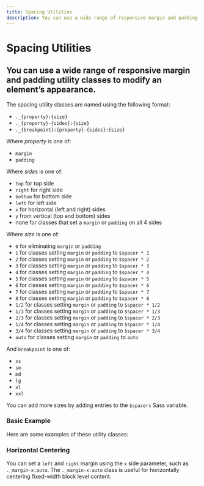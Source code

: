 ```yaml
---
title: Spacing Utilities
description: You can use a wide range of responsive margin and padding utility classes to modify an element’s appearance. 
---
```


<script setup>
import * as examples from './examples';
</script>

# Spacing Utilities

## You can use a wide range of responsive margin and padding utility classes to modify an element’s appearance. 

The spacing utility classes are named using the following format:

- `._{property}:{size}`
- `._{property}-{sides}:{size}`
- `._{breakpoint}:{property}-{sides}:{size}`

Where *property* is one of:
- `margin`
- `padding`

Where *sides* is one of:
- `top` for top side
- `right` for right side
- `bottom` for bottom side
- `left` for left side
- `x` for horizontal (left and right) sides
- `y` from vertical (top and bottom) sides
- none for classes that set a `margin` or `padding` on all 4 sides

Where *size* is one of:
- `0` for eliminating `margin` or `padding`
- `1` for classes setting `margin` or `padding` to `$spacer * 1`
- `2` for classes setting `margin` or `padding` to `$spacer * 2`
- `3` for classes setting `margin` or `padding` to `$spacer * 3`
- `4` for classes setting `margin` or `padding` to `$spacer * 4`
- `5` for classes setting `margin` or `padding` to `$spacer * 5`
- `6` for classes setting `margin` or `padding` to `$spacer * 6`
- `7` for classes setting `margin` or `padding` to `$spacer * 7`
- `8` for classes setting `margin` or `padding` to `$spacer * 8`
- `1/2` for classes setting `margin` or `padding` to `$spacer * 1/2`
- `1/3` for classes setting `margin` or `padding` to `$spacer * 1/3`
- `2/3` for classes setting `margin` or `padding` to `$spacer * 2/3`
- `1/4` for classes setting `margin` or `padding` to `$spacer * 1/4`
- `3/4` for classes setting `margin` or `padding` to `$spacer * 3/4`
- `auto` for classes setting `margin` or `padding` to `auto`

And `breakpoint` is one of:
- `xs`
- `sm`
- `md`
- `lg`
- `xl`
- `xxl`

You can add more sizes by adding entries to the `$spacers` Sass variable.


### Basic Example
Here are some examples of these utility classes:

<example type="spacing -vertical" :component="examples.SpacingTopExample" :html="examples.SpacingTopExampleHTML"></example>

<example type="spacing -vertical" :component="examples.SpacingBottomExample" :html="examples.SpacingBottomExampleHTML"></example>

<example type="spacing" :component="examples.SpacingLeftExample" :html="examples.SpacingLeftExampleHTML"></example>

<example type="spacing" :component="examples.SpacingRightExample" :html="examples.SpacingRightExampleHTML"></example>

### Horizontal Centering
You can set a `left` and `right` margin using the `x` side parameter, such as `._margin-x:auto`. The `._margin-x:auto` class is useful for horizontally centering fixed-width block level content.

<example type="spacing" :component="examples.SpacingHorizontalCenterExample" :html="examples.SpacingHorizontalCenterExampleHTML"></example>
